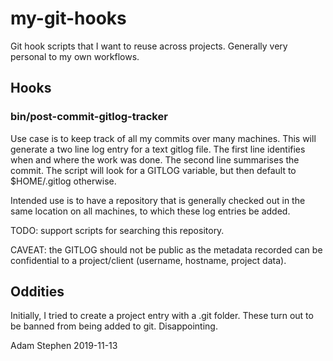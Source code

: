 # my-git-hooks
Git hook scripts that I want to reuse across projects.   Generally very personal to my own workflows.

## Hooks

### bin/post-commit-gitlog-tracker

Use case is to keep track of all my commits over many machines.  This will generate a two line log entry for a text gitlog file.
The first line identifies when and where the work was done.   The second line summarises the commit.
The script will look for a GITLOG variable, but then default to $HOME/.gitlog otherwise.

Intended use is to have a repository that is generally checked out in the same location on all machines, to which these log
entries be added.

TODO: support scripts for searching this repository.

CAVEAT: the GITLOG should not be public as the metadata recorded can be confidential to a project/client (username, hostname, project data).


## Oddities

Initially, I tried to create a project entry with a .git folder.   These turn out to be banned from being added to git.   Disappointing.


Adam Stephen 2019-11-13
